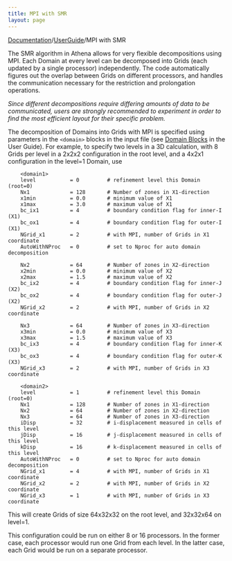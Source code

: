 ```yaml
---
title: MPI with SMR
layout: page
---
```


[Documentation]({{site.baseurl}}/AthenaDocs)/[UserGuide]({{site.baseurl}}/AthenaDocsUG)/MPI with SMR

The SMR algorithm in Athena allows for very flexible decompositions using MPI.  Each Domain at every level can
be decomposed into Grids (each updated by a single processor) independently.  The code automatically figures out the
overlap between Grids on different processors, and handles the communication necessary for the restriction and prolongation 
operations.  

*Since different decompositions require differing amounts of data to be communicated, users are strongly recommended
to experiment in order to find the most efficient layout for their specific problem.*

The decomposition of Domains into Grids with MPI is specified using parameters in the `<domain>` blocks in the
input file (see [Domain Blocks]({{site.baseurl}}/AthenaDocsUGDomainBlck) in the User Guide).  For example, to specify two levels
in a 3D calculation, with 8 Grids per level in a 2x2x2 configuration in the root level, and a 4x2x1 configuration in
the level=1 Domain, use

        <domain1>
        level           = 0         # refinement level this Domain (root=0)
        Nx1             = 128       # Number of zones in X1-direction
        x1min           = 0.0       # minimum value of X1
        x1max           = 3.0       # maximum value of X1
        bc_ix1          = 4         # boundary condition flag for inner-I (X1)
        bc_ox1          = 4         # boundary condition flag for outer-I (X1)
        NGrid_x1        = 2         # with MPI, number of Grids in X1 coordinate
        AutoWithNProc   = 0         # set to Nproc for auto domain decomposition
        
        Nx2             = 64        # Number of zones in X2-direction
        x2min           = 0.0       # minimum value of X2
        x2max           = 1.5       # maximum value of X2
        bc_ix2          = 4         # boundary condition flag for inner-J (X2)
        bc_ox2          = 4         # boundary condition flag for outer-J (X2)
        NGrid_x2        = 2         # with MPI, number of Grids in X2 coordinate
        
        Nx3             = 64        # Number of zones in X3-direction
        x3min           = 0.0       # minimum value of X3
        x3max           = 1.5       # maximum value of X3
        bc_ix3          = 4         # boundary condition flag for inner-K (X3)
        bc_ox3          = 4         # boundary condition flag for outer-K (X3)
        NGrid_x3        = 2         # with MPI, number of Grids in X3 coordinate
        
        <domain2>
        level           = 1         # refinement level this Domain (root=0)
        Nx1             = 128       # Number of zones in X1-direction
        Nx2             = 64        # Number of zones in X2-direction
        Nx3             = 64        # Number of zones in X3-direction
        iDisp           = 32        # i-displacement measured in cells of this level
        jDisp           = 16        # j-displacement measured in cells of this level
        kDisp           = 16        # k-displacement measured in cells of this level
        AutoWithNProc   = 0         # set to Nproc for auto domain decomposition
        NGrid_x1        = 4         # with MPI, number of Grids in X1 coordinate
        NGrid_x2        = 2         # with MPI, number of Grids in X2 coordinate
        NGrid_x3        = 1         # with MPI, number of Grids in X3 coordinate

This will create Grids of size 64x32x32 on the root level, and 32x32x64 on level=1.  

This configuration could be run on either 8 or 16 processors.  In the former case, each processor would run one Grid from each level.
In the latter case, each Grid would be run on a separate processor.
